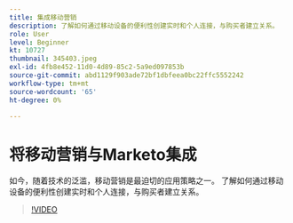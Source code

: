```yaml
---
title: 集成移动营销
description: 了解如何通过移动设备的便利性创建实时和个人连接，与购买者建立关系。
role: User
level: Beginner
kt: 10727
thumbnail: 345403.jpeg
exl-id: 4fb8e452-11d0-4d89-85c2-5a9ed097853b
source-git-commit: abd1129f903ade72bf1dbfeea0bc22ffc5552242
workflow-type: tm+mt
source-wordcount: '65'
ht-degree: 0%

---
```


# 将移动营销与Marketo集成

如今，随着技术的泛滥，移动营销是最迫切的应用策略之一。 了解如何通过移动设备的便利性创建实时和个人连接，与购买者建立关系。

>[!VIDEO](https://video.tv.adobe.com/v/345403/?quality=12&learn=on)
